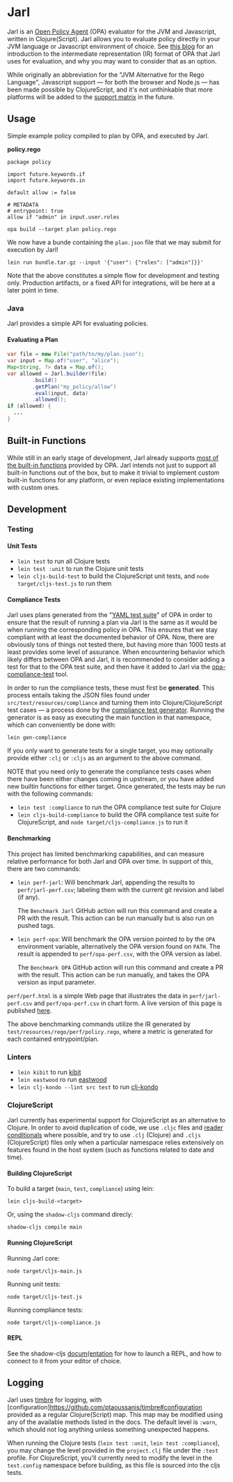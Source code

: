 # Jarl

Jarl is an [Open Policy Agent](https://www.openpolicyagent.org/) (OPA) evaluator for the JVM and Javascript, written in Clojure(Script). Jarl allows you to evaluate policy directly in your JVM language or Javascript environment of choice. See [this blog](https://blog.openpolicyagent.org/i-have-a-plan-exploring-the-opa-intermediate-representation-ir-format-7319cd94b37d) for an introduction to the intermediate representation (IR) format of OPA that Jarl uses for evaluation, and why you may want to consider that as an option.

While originally an abbreviation for the "JVM Alternative for the Rego Language", Javascript support — for both the browser
and Node.js — has been made possible by ClojureScript, and it's not unthinkable that more platforms will be added to the
[support matrix](https://github.com/johanfylling/jarl/blob/main/doc/builtins.md) in the future.

## Usage

Simple example policy compiled to plan by OPA, and executed by Jarl.

**policy.rego**
```rego
package policy

import future.keywords.if
import future.keywords.in

default allow := false

# METADATA
# entrypoint: true
allow if "admin" in input.user.roles
```
```shell
opa build --target plan policy.rego
```

We now have a bunde containing the `plan.json` file that we may submit for execution by Jarl!
```shell
lein run bundle.tar.gz --input '{"user": {"roles": ["admin"]}}'
```

Note that the above constitutes a simple flow for development and testing only. Production artifacts, or a fixed API for
integrations, will be here at a later point in time.

### Java

Jarl provides a simple API for evaluating policies.

#### Evaluating a Plan

```java
var file = new File("path/to/my/plan.json");
var input = Map.of("user", "alice");
Map<String, ?> data = Map.of();
var allowed = Jarl.builder(file)
        .build()
        .getPlan("my_policy/allow")
        .eval(input, data)
        .allowed();
if (allowed) {
  ...
}
```

## Built-in Functions

While still in an early stage of development, Jarl already supports [most of the built-in functions](doc/builtins.md)
provided by OPA. Jarl intends not just to support all built-in functions out of the box, but to make it trivial to
implement custom built-in functions for any platform, or even replace existing implementations with custom ones.

## Development

### Testing

#### Unit Tests

* `lein test` to run all Clojure tests
* `lein test :unit` to run the Clojure unit tests
* `lein cljs-build-test` to build the ClojureScript unit tests, and `node target/cljs-test.js` to run them

#### Compliance Tests

Jarl uses plans generated from the "[YAML test suite](https://github.com/open-policy-agent/opa/tree/main/test/cases/testdata)"
of OPA in order to ensure that the result of running a plan via Jarl is the same as it would be when running the
corresponding policy in OPA. This ensures that we stay compliant with at least the documented behavior of OPA. Now,
there are obviously tons of things not tested there, but having more than 1000 tests at least provides some level of
assurance. When encountering behavior which likely differs between OPA and Jarl, it is recommended to consider adding a
test for that to the OPA test suite, and then have it added to Jarl via the [opa-compliance-test](https://github.com/johanfylling/opa-compliance-test)
tool.

In order to run the compliance tests, these must first be **generated**. This process entails taking the JSON files
found under `src/test/resources/compliance` and turning them into Clojure/ClojureScript test cases — a process done by
the [compliance test generator](./src/test/clojure/test/compliance/generator.clj). Running the generator is as easy as
executing the main function in that namespace, which can conveniently be done with:

```shell
lein gen-compliance
```
If you only want to generate tests for a single target, you may optionally provide either `:clj` or `:cljs` as an
argument to the above command.

NOTE that you need only to generate the compliance tests cases when there have been either changes coming in upstream,
or you have added new builtin functions for either target. Once generated, the tests may be run with the
following commands:

* `lein test :compliance` to run the OPA compliance test suite for Clojure
* `lein cljs-build-compliance` to build the OPA compliance test suite for ClojureScript, and `node target/cljs-compliance.js` to run it

#### Benchmarking

This project has limited benchmarking capabilities, and can measure relative performance for both Jarl and OPA over time.
In support of this, there are two commands:

* `lein perf-jarl`: Will benchmark Jarl, appending the results to `perf/jarl-perf.csv`; labeling them with the current git revision and label (if any).

  The `Benchmark Jarl` GitHub action will run this command and create a PR with the result. This action can be run manually but is also run on pushed tags.
* `lein perf-opa`: Will benchmark the OPA version pointed to by the `OPA` environment variable, alternatively the OPA version found on `PATH`. The result is appended to `perf/opa-perf.csv`, with the OPA version as label.

  The `Benchmark OPA` GitHub action will run this command and create a PR with the result. This action can be run manually, and takes the OPA version as input parameter.

`perf/perf.html` is a simple Web page that illustrates the data in `perf/jarl-perf.csv` and `perf/opa-perf.csv` in chart form.
A live version of this page is published [here](https://johanfylling.github.io/jarl/perf/perf.html).

The above benchmarking commands utilize the IR generated by `test/resources/rego/perf/policy.rego`, where a metric is generated for each contained entrypoint/plan.

### Linters

* `lein kibit` to run [kibit](https://github.com/jonase/kibit)
* `lein eastwood` ro run [eastwood](https://github.com/jonase/eastwood)
* `lein clj-kondo --lint src test` to run [clj-kondo](https://github.com/clj-kondo/clj-kondo)

### ClojureScript

Jarl currently has experimental support for ClojureScript as an alternative to Clojure. In order to avoid duplication of
code, we use `.cljc` files and [reader conditionals](https://clojure.org/guides/reader_conditionals) where possible, and
try to use `.clj` (Clojure) and `.cljs` (ClojureScript) files only when a particular namespace relies extensively on
features found in the host system (such as functions related to date and time).

#### Building ClojureScript

To build a target (`main`, `test`, `compliance`) using lein:
```shell
lein cljs-build-<target>
```
Or, using the `shadow-cljs` command direcly:
```shell
shadow-cljs compile main
```

#### Running ClojureScript

Running Jarl core:
```shell
node target/cljs-main.js
```
Running unit tests:
```shell
node target/cljs-test.js
```
Running compliance tests:
```shell
node target/cljs-compliance.js
```

#### REPL

See the shadow-cljs [docum(entation](https://shadow-cljs.github.io/docs/UsersGuide.html) for how to launch a REPL,
and how to connect to it from your editor of choice.

## Logging

Jarl uses [timbre](https://github.com/ptaoussanis/timbre) for logging, with
[configuration]https://github.com/ptaoussanis/timbre#configuration provided as a regular Clojure(Script) map. This map
may be modified using any of the available methods listed in the docs. The default level is `:warn`, which should not
log anything unless something unexpected happens.

When running the Clojure tests (`lein test :unit`, `lein test :compliance`), you may change the level provided in the
`project.clj` file under the `:test` profile. For ClojureScript, you'll currently need to modify the level in the
`test.config` namespace before building, as this file is sourced into the cljs tests.
